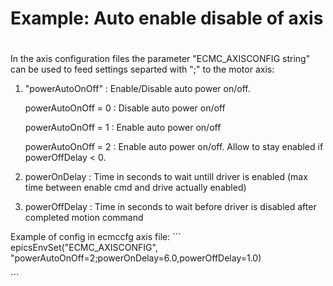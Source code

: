 # Example: Auto enable disable of axis
# 

In the axis configuration files the parameter "ECMC_AXISCONFIG string" can be used to feed settings separted with ";" to the motor axis:

1. "powerAutoOnOff" : Enable/Disable auto power on/off.

   powerAutoOnOff = 0 : Disable auto power on/off 

   powerAutoOnOff = 1 : Enable auto power on/off 

   powerAutoOnOff = 2 : Enable auto power on/off. Allow to stay enabled if  powerOffDelay < 0.
 
3. powerOnDelay : Time in seconds to wait untill driver is enabled (max time between enable cmd and drive actually enabled)

2. powerOffDelay : Time in seconds to wait before driver is disabled after completed motion command

Example of config in ecmccfg axis file:
´´´
epicsEnvSet("ECMC_AXISCONFIG",            "powerAutoOnOff=2;powerOnDelay=6.0,powerOffDelay=1.0)

´´´
